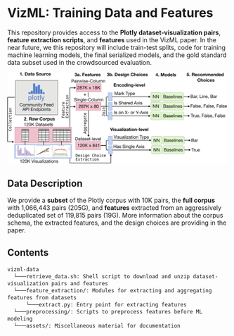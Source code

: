 # VizML: Training Data and Features

This repository provides access to the **Plotly dataset-visualization pairs**, **feature extraction scripts**, and **features** used in the VizML paper. In the near future, we this repository will include train-test splits, code for training machine learning models, the final serialized models, and the gold standard data subset used in the crowdsourced evaluation.

<img src="assets/flow.png" width="500" />

## Data Description
We provide a **subset** of the Plotly corpus with 10K pairs, the **full corpus** with 1,066,443 pairs (205G), and **features** extracted from an aggressively deduplicated set of 119,815 pairs (19G). More information about the corpus schema, the extracted features, and the design choices are providing in the paper.

## Contents
```
vizml-data
  └───retrieve_data.sh: Shell script to download and unzip dataset-visualization pairs and features
  └───feature_extraction/: Modules for extracting and aggregating features from datasets
      └───extract.py: Entry point for extracting features
  └───preprocessing/: Scripts to preprocess features before ML modeling
  └───assets/: Miscellaneous material for documentation
```
